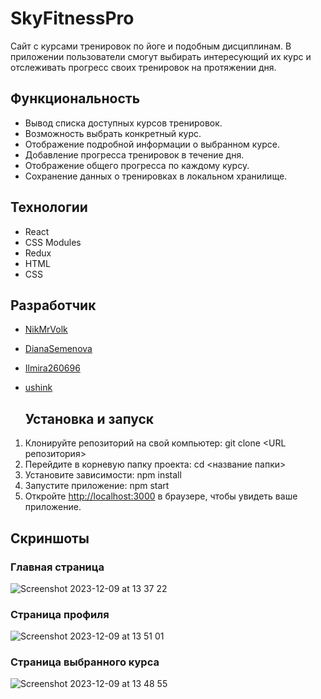 # SkyFitnessPro

Сайт с курсами тренировок по йоге и подобным дисциплинам. В приложении пользователи смогут выбирать интересующий их курс и отслеживать прогресс своих тренировок на протяжении дня.

## Функциональность

* Вывод списка доступных курсов тренировок.
* Возможность выбрать конкретный курс.
* Отображение подробной информации о выбранном курсе.
* Добавление прогресса тренировок в течение дня.
* Отображение общего прогресса по каждому курсу.
* Сохранение данных о тренировках в локальном хранилище.

## Технологии

* React
* CSS Modules
* Redux
* HTML
* CSS

## Разработчик

* [NikMrVolk](https://github.com/NikMrVolk)
* [DianaSemenova](https://github.com/DianaSemenova)
* [Ilmira260696](https://github.com/Ilmira260696)
* [ushink](https://github.com/ushink)

  ## Установка и запуск

1. Клонируйте репозиторий на свой компьютер:
git clone <URL репозитория>
2. Перейдите в корневую папку проекта:
cd <название папки>
3. Установите зависимости:
npm install
4. Запустите приложение:
npm start
5. Откройте [http://localhost:3000](http://localhost:3000) в браузере, чтобы увидеть ваше приложение.

## Скриншоты

### Главная страница
![Screenshot 2023-12-09 at 13 37 22](https://github.com/NikMrVolk/SkyFitnessPro/assets/98909861/d790773e-0772-48e6-a683-2a02b16c49cb)

### Страница профиля
![Screenshot 2023-12-09 at 13 51 01](https://github.com/NikMrVolk/SkyFitnessPro/assets/98909861/75246e36-faf9-4e6b-a747-1f38f47e45ec)

### Страница выбранного курса
![Screenshot 2023-12-09 at 13 48 55](https://github.com/NikMrVolk/SkyFitnessPro/assets/98909861/b29e61f8-4393-4917-b183-d8b4ecacc169)

